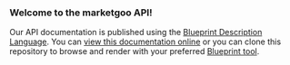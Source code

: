 ### Welcome to the marketgoo API!

Our API documentation is published using the [Blueprint Description Language](https://apiblueprint.org). You can [view this documentation online](http://docs.marketgoo.apiary.io) or you can clone this repository to browse and render with your preferred [Blueprint tool](https://apiblueprint.org/tools.html#renderers).

